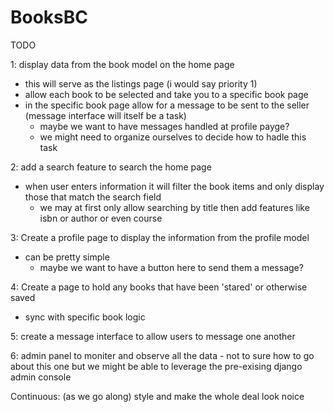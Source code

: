 # BooksBC

TODO

1:
display data from the book model on the home page
  - this will serve as the listings page (i would say priority 1)
  - allow each book to be selected and take you to a specific book page
  - in the specific book page allow for a message to be sent to the seller (message interface will itself be a task)
    - maybe we want to have messages handled at profile payge?
    - we might need to organize ourselves to decide how to hadle this task
  
 2:
 add a search feature to search the home page
  - when user enters information it will filter the book items and only display those that match the search field
    - we may at first only allow searching by title then add features like isbn or author or even course
    
 3:
 Create a profile page to display the information from the profile model
  - can be pretty simple
    - maybe we want to have a button here to send them a message?
   
    
 4:
 Create a page to hold any books that have been 'stared' or otherwise saved
  - sync with specific book logic
 
 5:
 create a message interface to allow users to message one another
 
 6:
 admin panel to moniter and observe all the data
    - not to sure how to go about this one but we might be able to leverage the pre-exising django admin console
 
 Continuous: (as we go along)
 style and make the whole deal look noice
